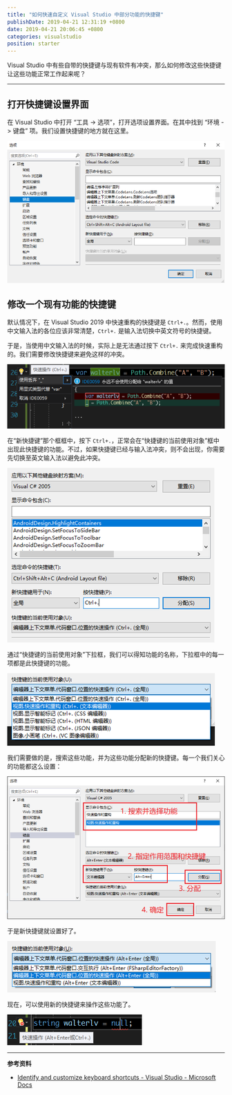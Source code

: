 ```yaml
---
title: "如何快速自定义 Visual Studio 中部分功能的快捷键"
publishDate: 2019-04-21 12:31:19 +0800
date: 2019-04-21 20:06:45 +0800
categories: visualstudio
position: starter
---
```


Visual Studio 中有些自带的快捷键与现有软件有冲突，那么如何修改这些快捷键让这些功能正常工作起来呢？

---

<div id="toc"></div>

## 打开快捷键设置界面

在 Visual Studio 中打开 “工具 -> 选项”，打开选项设置界面。在其中找到 “环境 -> 键盘” 项。我们设置快捷键的地方就在这里。

![工具 -> 选项 -> 环境 -> 键盘](/static/posts/2019-04-20-18-50-04.png)

## 修改一个现有功能的快捷键

默认情况下，在 Visual Studio 2019 中快速重构的快捷键是 `Ctrl+.`。然而，使用中文输入法的各位应该非常清楚，`Ctrl+.` 是输入法切换中英文符号的快捷键。

于是，当使用中文输入法的时候，实际上是无法通过按下 `Ctrl+.` 来完成快速重构的。我们需要修改快捷键来避免这样的冲突。

![使用 Ctrl+. 来进行快速重构](/static/posts/2019-04-21-11-46-21.png)

在“新快捷键”那个框框中，按下 `Ctrl+.`，正常会在“快捷键的当前使用对象”框中出现此快捷键的功能。不过，如果快捷键已经与输入法冲突，则不会出现，你需要先切换至英文输入法以避免此冲突。

![显示此快捷键的当前功能](/static/posts/2019-04-21-12-20-03.png)

通过“快捷键的当前使用对象”下拉框，我们可以得知功能的名称，下拉框中的每一项都是此快捷键的功能。

![快捷键的当前使用对象](/static/posts/2019-04-21-12-22-27.png)

我们需要做的是，搜索这些功能，并为这些功能分配新的快捷键。每一个我们关心的功能都这么设置：

![设置快捷键](/static/posts/2019-04-21-12-29-16.png)

于是新快捷键就设置好了。

![新分配的快捷键](/static/posts/2019-04-21-12-26-49.png)

现在，可以使用新的快捷键来操作这些功能了。

![可以使用新的快捷键](/static/posts/2019-04-21-20-06-38.png)

---

**参考资料**

- [Identify and customize keyboard shortcuts - Visual Studio - Microsoft Docs](https://docs.microsoft.com/en-us/visualstudio/ide/identifying-and-customizing-keyboard-shortcuts-in-visual-studio?view=vs-2019)

